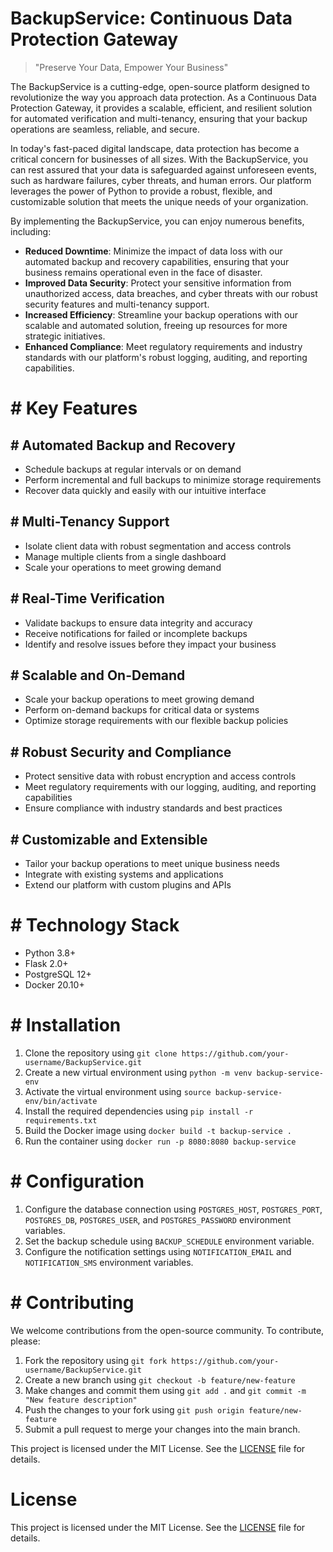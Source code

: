 <!-- BackupService_20251028233623_3579 -->

# BackupService: Continuous Data Protection Gateway

> "Preserve Your Data, Empower Your Business"

The BackupService is a cutting-edge, open-source platform designed to revolutionize the way you approach data protection. As a Continuous Data Protection Gateway, it provides a scalable, efficient, and resilient solution for automated verification and multi-tenancy, ensuring that your backup operations are seamless, reliable, and secure.

In today's fast-paced digital landscape, data protection has become a critical concern for businesses of all sizes. With the BackupService, you can rest assured that your data is safeguarded against unforeseen events, such as hardware failures, cyber threats, and human errors. Our platform leverages the power of Python to provide a robust, flexible, and customizable solution that meets the unique needs of your organization.

By implementing the BackupService, you can enjoy numerous benefits, including:

* **Reduced Downtime**: Minimize the impact of data loss with our automated backup and recovery capabilities, ensuring that your business remains operational even in the face of disaster.
* **Improved Data Security**: Protect your sensitive information from unauthorized access, data breaches, and cyber threats with our robust security features and multi-tenancy support.
* **Increased Efficiency**: Streamline your backup operations with our scalable and automated solution, freeing up resources for more strategic initiatives.
* **Enhanced Compliance**: Meet regulatory requirements and industry standards with our platform's robust logging, auditing, and reporting capabilities.

# # Key Features

## # **Automated Backup and Recovery**

* Schedule backups at regular intervals or on demand
* Perform incremental and full backups to minimize storage requirements
* Recover data quickly and easily with our intuitive interface

## # **Multi-Tenancy Support**

* Isolate client data with robust segmentation and access controls
* Manage multiple clients from a single dashboard
* Scale your operations to meet growing demand

## # **Real-Time Verification**

* Validate backups to ensure data integrity and accuracy
* Receive notifications for failed or incomplete backups
* Identify and resolve issues before they impact your business

## # **Scalable and On-Demand**

* Scale your backup operations to meet growing demand
* Perform on-demand backups for critical data or systems
* Optimize storage requirements with our flexible backup policies

## # **Robust Security and Compliance**

* Protect sensitive data with robust encryption and access controls
* Meet regulatory requirements with our logging, auditing, and reporting capabilities
* Ensure compliance with industry standards and best practices

## # **Customizable and Extensible**

* Tailor your backup operations to meet unique business needs
* Integrate with existing systems and applications
* Extend our platform with custom plugins and APIs

# # Technology Stack

* Python 3.8+
* Flask 2.0+
* PostgreSQL 12+
* Docker 20.10+

# # Installation

1. Clone the repository using `git clone https://github.com/your-username/BackupService.git`
2. Create a new virtual environment using `python -m venv backup-service-env`
3. Activate the virtual environment using `source backup-service-env/bin/activate`
4. Install the required dependencies using `pip install -r requirements.txt`
5. Build the Docker image using `docker build -t backup-service .`
6. Run the container using `docker run -p 8080:8080 backup-service`

# # Configuration

1. Configure the database connection using `POSTGRES_HOST`, `POSTGRES_PORT`, `POSTGRES_DB`, `POSTGRES_USER`, and `POSTGRES_PASSWORD` environment variables.
2. Set the backup schedule using `BACKUP_SCHEDULE` environment variable.
3. Configure the notification settings using `NOTIFICATION_EMAIL` and `NOTIFICATION_SMS` environment variables.

# # Contributing

We welcome contributions from the open-source community. To contribute, please:

1. Fork the repository using `git fork https://github.com/your-username/BackupService.git`
2. Create a new branch using `git checkout -b feature/new-feature`
3. Make changes and commit them using `git add .` and `git commit -m "New feature description"`
4. Push the changes to your fork using `git push origin feature/new-feature`
5. Submit a pull request to merge your changes into the main branch.

This project is licensed under the MIT License. See the [LICENSE](LICENSE) file for details.

# License

This project is licensed under the MIT License. See the [LICENSE](https://github.com/foxy1081/BackupService/blob/main/LICENSE) file for details.